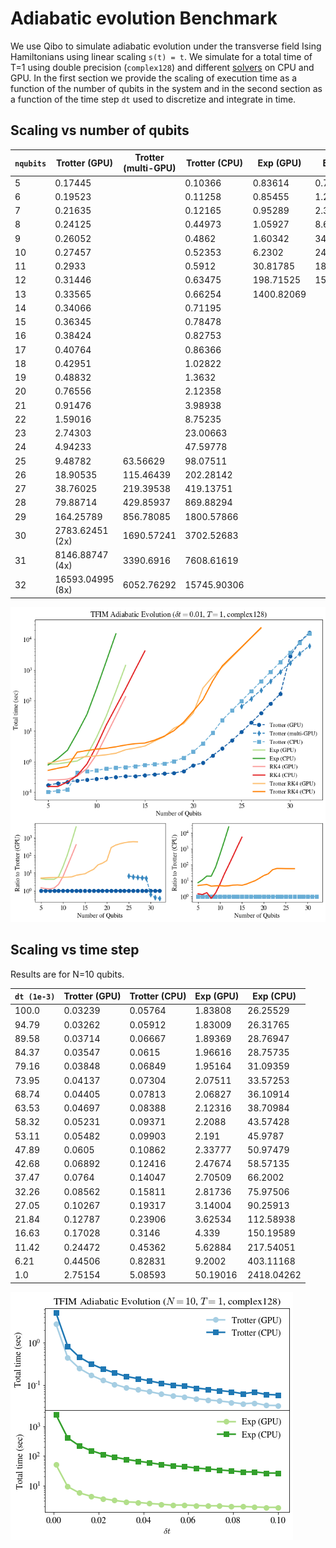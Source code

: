 # Adiabatic evolution Benchmark

We use Qibo to simulate adiabatic evolution under the transverse field Ising
Hamiltonians using linear scaling `s(t) = t`. We simulate for a total time
of T=1 using double precision (`complex128`) and different
[solvers](https://qibo.readthedocs.io/en/stable/qibo.html#solvers)
on CPU and GPU. In the first section we provide the scaling of execution time
as a function of the number of qubits in the system and in the second section
as a function of the time step `dt` used to discretize and integrate in time.

## Scaling vs number of qubits

`nqubits` | Trotter (GPU) | Trotter (multi-GPU) | Trotter (CPU) | Exp (GPU) | Exp (CPU) | RK4 (GPU) | RK4 (CPU) | Trotter RK4 (GPU) | Trotter RK4 (CPU)
-- | -- | -- | -- | -- | -- | -- | -- | -- | --
5 | 0.17445 |         | 0.10366 | 0.83614 | 0.78556 | 0.25242 | 0.156 | 0.89121 | 0.5226
6 | 0.19523 |         | 0.11258 | 0.85455 | 1.28687 | 0.25621 | 0.1549 | 1.03522 | 0.61248
7 | 0.21635 |         | 0.12165 | 0.95289 | 2.39186 | 0.2697 | 0.21857 | 1.18833 | 0.70617
8 | 0.24125 |         | 0.44973 | 1.05927 | 8.69052 | 0.33928 | 0.35587 | 1.34537 | 2.05456
9 | 0.26052 |         | 0.4862 | 1.60342 | 34.69458 | 0.59477 | 0.83639 | 1.47065 | 2.32306
10 | 0.27457 |         | 0.52353 | 6.2302 | 240.25221 | 1.71798 | 3.23398 | 1.55437 | 2.57444
11 | 0.2933 |         | 0.5912 | 30.81785 | 1885.62326 | 7.22978 | 15.72184 | 1.69087 | 2.74806
12 | 0.31446 |         | 0.63475 | 198.71525 | 15068.34078 | 31.00997 | 61.33608 | 1.89166 | 3.07578
13 | 0.33565 |         | 0.66254 | 1400.82069 |         | 134.25498 | 242.00017 | 2.46156 | 3.5229
14 | 0.34066 |         | 0.71195 |         |         |         | 1018.38455 | 2.80647 | 3.9003
15 | 0.36345 |         | 0.78478 |         |         |         | 4151.16189 | 3.25374 | 4.07862
16 | 0.38424 |         | 0.82753 |         |         |         |         | 4.72084 | 5.06896
17 | 0.40764 |         | 0.86366 |         |         |         |         | 6.61444 | 6.82558
18 | 0.42951 |         | 1.02822 |         |         |         |         | 12.43154 | 10.31241
19 | 0.48832 |         | 1.3632 |         |         |         |         | 17.55895 | 19.5482
20 | 0.76556 |         | 2.12358 |         |         |         |         | 38.71244 | 45.04425
21 | 0.91476 |         | 3.98938 |         |         |         |         | 253.88249 | 107.72325
22 | 1.59016 |         | 8.75235 |         |         |         |         | 604.18377 | 428.68612
23 | 2.74303 |         | 23.00663 |         |         |         |         | 1243.40607 | 1352.20024
24 | 4.94233 |         | 47.59778 |         |         |         |         | 2577.88493 | 2769.86169
25 | 9.48782 | 63.56629 | 98.07511 |         |         |         |         | 5402.67001 | 5607.38338
26 | 18.90535 | 115.46439 | 202.28142 |         |         |         |         | 11297.93766 | 11523.4246
27 | 38.76025 | 219.39538 | 419.13751 |         |         |         |         | 22595.86618 | 23790.17723
28 | 79.88714 | 429.85937 | 869.88294 |         |         |         |         |         |
29 | 164.25789 | 856.78085 | 1800.57866 |         |         |         |         |         |
30 | 2783.62451 (2x) | 1690.57241 | 3702.52683 |         |         |         |         |         |
31 | 8146.88747 (4x) | 3390.6916 | 7608.61619 |         |         |         |         |         |
32 | 16593.04995 (8x) | 6052.76292 | 15745.90306 |         |         |         |         |         |

![adiabatic-nqubits](../images/adiabatic_evolution.png)

## Scaling vs time step

Results are for N=10 qubits.

`dt (1e-3)` | Trotter (GPU) | Trotter (CPU) | Exp (GPU) | Exp (CPU)
-- | -- | -- | -- | --
100.0 | 0.03239 | 0.05764 | 1.83808 | 26.25529
94.79 | 0.03262 | 0.05912 | 1.83009 | 26.31765
89.58 | 0.03714 | 0.06667 | 1.89369 | 28.76947
84.37 | 0.03547 | 0.0615 | 1.96616 | 28.75735
79.16 | 0.03848 | 0.06849 | 1.95164 | 31.09359
73.95 | 0.04137 | 0.07304 | 2.07511 | 33.57253
68.74 | 0.04405 | 0.07813 | 2.06827 | 36.10914
63.53 | 0.04697 | 0.08388 | 2.12316 | 38.70984
58.32 | 0.05231 | 0.09371 | 2.2088 | 43.57428
53.11 | 0.05482 | 0.09903 | 2.191 | 45.9787
47.89 | 0.0605 | 0.10862 | 2.33777 | 50.97479
42.68 | 0.06892 | 0.12416 | 2.47674 | 58.57135
37.47 | 0.0764 | 0.14047 | 2.70509 | 66.2002
32.26 | 0.08562 | 0.15811 | 2.81736 | 75.97506
27.05 | 0.10267 | 0.19317 | 3.14004 | 90.25913
21.84 | 0.12787 | 0.23906 | 3.62534 | 112.58938
16.63 | 0.17028 | 0.3146 | 4.339 | 150.19589
11.42 | 0.24472 | 0.45362 | 5.62884 | 217.54051
6.21 | 0.44506 | 0.82831 | 9.2002 | 403.11168
1.0 | 2.75154 | 5.08593 | 50.19016 | 2418.04262

![adiabatic-dt](../images/adiabatic_evolution_dt.png)
